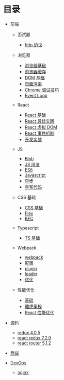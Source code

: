# 目录

- 前端
  
  - 面试题
    
    - [http 协议](前端/面试题/http协议.md)
  
  - 浏览器
    
    - [浏览器基础](前端/浏览器/浏览器基础.md)
    - [浏览器缓存](前端/浏览器/浏览器缓存.md)
    - [DOM 基础](前端/浏览器/DOM基础.md)
    - [页面渲染](前端/浏览器/页面渲染.md)
    - [Chrome 调试技巧](前端/浏览器/Chrome调试技巧.md)
    - [Event Loop](前端/浏览器/EventLoop.md)
  
  - React
    
    - [React 基础](前端/React/React基础.md)
    - [React 最佳实践](前端/React/React最佳实践.md)
    - [React 虚拟 DOM](前端/React/React虚拟DOM.md)
    - [React 事件机制](前端/React/React事件机制.md)
    - [开发实战](前端/React/开发实战.md)
  
  - JS
    
    - [Blob](前端/JS/Blob.md)
    - [JS 用法](前端/JS/JS用法.md)
    - [ES6](前端/JS/ES6.md)
    - [Javascript](前端/JS/javascript.md)
    - [异步](前端/JS/异步.md)
    - [手写代码](前端/JS/手写代码.md)
  
  - CSS 基础
    
    - [CSS 基础](前端/CSS/CSS基础.md)
    - [Flex](前端/CSS/Flex.md)
    - [BFC](前端/CSS/BFC.md)
  
  - Typescript
    
    - [TS 基础](前端/TS/TS基础.md)
  
  - Webpack
    
    - [webpack](前端/webpack/webpack.md)
    - [配置](前端/webpack/配置.md)
    - [plugin](前端/webpack/plugin.md)
    - [loader](前端/webpack/loader.md)
    - [优化](前端/webpack/优化.md)
  
  - 性能优化
    
    - [基础](前端/性能优化/基础.md)
    - [雅虎军规](前端/性能优化/雅虎军规.md)
    - [React 性能优化](前端/性能优化/React性能优化.md)

- 源码
  
  - [redux 4.0.5](源码/redux-4.0.5.md)
  - [react redux 7.2.0](源码/react-redux-7.2.0.md)
  - [react router 5.1.2](源码/react-router-5.1.2.md)

- [后端](后端/SUMMARY.md)

- [DevOps](DevOps/SUMMARY.md)
  
  - [nginx](DevOps/nginx.md)
